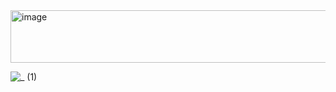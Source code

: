 <img width="736" height="84" alt="image" src="https://github.com/user-attachments/assets/71726bf5-14af-4044-874e-bb590268dcd0" />

![_ (1)](https://github.com/user-attachments/assets/6b12105e-ed54-4152-825d-c27e7150f67b)
